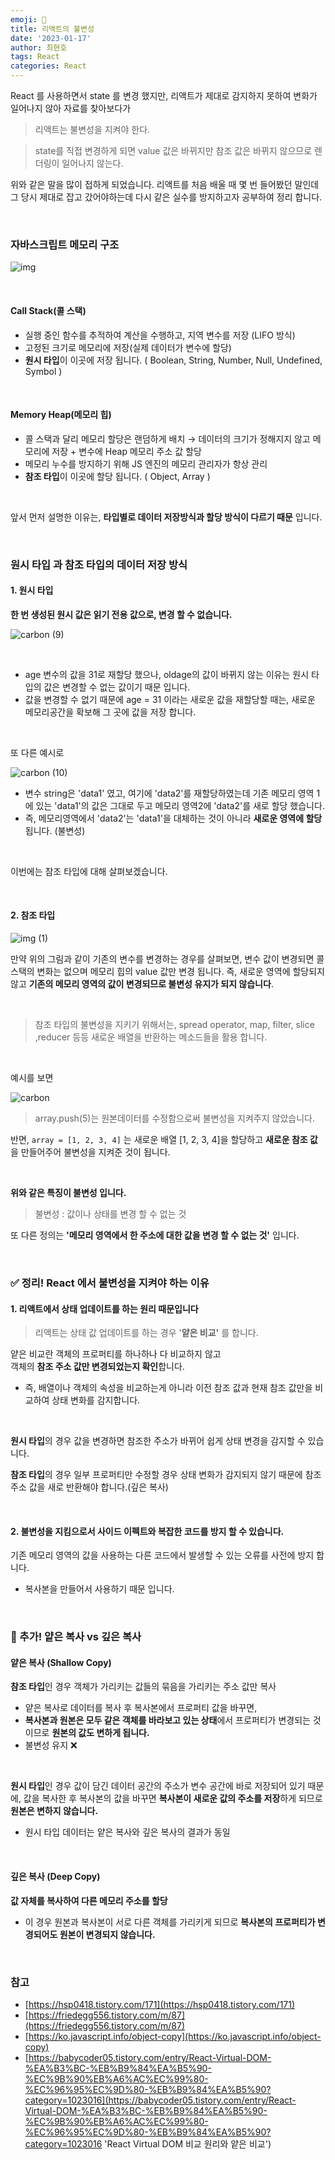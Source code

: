 ```yaml
---
emoji: 📖
title: 리액트의 불변성
date: '2023-01-17'
author: 최현호
tags: React
categories: React
---
```


React 를 사용하면서 state 를 변경 했지만, 리액트가 제대로 감지하지 못하여 변화가 일어나지 않아 자료를 찾아보다가

> 리액트는 불변성을 지켜야 한다.

> state를 직접 변경하게 되면 value 값은 바뀌지만 참조 값은 바뀌지 않으므로 렌더링이 일어나지 않는다.

위와 같은 말을 많이 접하게 되었습니다. 리액트를 처음 배울 때 몇 번 들어봤던 말인데 그 당시 제대로 잡고 갔어야하는데 다시 같은 실수를 방지하고자 공부하여 정리 합니다.

<br>

### 자바스크립트 메모리 구조

![img](https://user-images.githubusercontent.com/87301268/223899501-bfe38e63-418a-4a4f-8b88-0e72303e8841.png)

<br>

#### Call Stack(콜 스택)

- 실행 중인 함수를 추적하여 계산을 수행하고, 지역 변수를 저장 (LIFO 방식)
- 고정된 크기로 메모리에 저장(실제 데이터가 변수에 할당)
- **원시 타입**</span>이 이곳에 저장 됩니다. ( Boolean, String, Number, Null, Undefined, Symbol )</span>

<br>

#### Memory Heap(메모리 힙)

- 콜 스택과 달리 메모리 할당은 랜덤하게 배치 → 데이터의 크기가 정해지지 않고 메모리에 저장 + 변수에 Heap 메모리 주소 값 할당
- 메모리 누수를 방지하기 위해 JS 엔진의 메모리 관리자가 항상 관리
- **참조 타입**</span>이 이곳에 할당 됩니다. ( Object, Array )</span>

<br>

앞서 먼저 설명한 이유는, **타입별로 데이터 저장방식과 할당 방식이 다르기 때문**</span> 입니다.

<br>

### 원시 타입 과 참조 타입의 데이터 저장 방식

#### 1. 원시 타입

**한 번 생성된 원시 값은 읽기 전용 값으로, 변경 할 수 없습니다.**

![carbon (9)](https://user-images.githubusercontent.com/87301268/223899574-82c136d0-82de-4501-83ac-df453d4b0d01.png)

<br>

- age 변수의 값을 31로 재할당 했으나, oldage의 값이 바뀌지 않는 이유는 원시 타입의 값은 변경할 수 없는 값이기 때문 입니다.
- 값을 변경할 수 없기 때문에 age = 31 이라는 새로운 값을 재할당할 때는, 새로운 메모리공간을 확보해 그 곳에 값을 저장 합니다.

<br>

또 다른 예시로

![carbon (10)](https://user-images.githubusercontent.com/87301268/223899676-a138085e-c6b5-47cb-994e-4df9616b63c7.png)

- 변수 string은 'data1' 였고, 여기에 'data2'를 재할당하였는데 기존 메모리 영역 1에 있는 'data1'의 값은 그대로 두고 메모리 영역2에 'data2'를 새로 할당 했습니다.
- 즉, 메모리영역에서 'data2'는 'data1'을 대체하는 것이 아니라 **새로운 영역에 할당**됩니다. (불변성)

<br>

이번에는 참조 타입에 대해 살펴보겠습니다.

<br>

#### 2. 참조 타입

![img (1)](https://user-images.githubusercontent.com/87301268/223899848-b0f4dba2-3ceb-4961-8add-0927f6a5b419.png)

만약 위의 그림과 같이 기존의 변수를 변경하는 경우를 살펴보면, 변수 값이 변경되면
콜스택의 변화는 없으며 메모리 힙의 value 값만 변경 됩니다. 즉, 새로운 영역에 할당되지 않고 **기존의 메모리 영역의 값이 변경되므로 불변성 유지가 되지 않습니다**.

<br>

> 참조 타입의 불변성을 지키기 위해서는, spread operator, map, filter, slice ,reducer 등등 새로운 배열을 반환하는 메소드들을 활용 합니다.

<br>

예시를 보면

![carbon](https://user-images.githubusercontent.com/87301268/236991347-100739eb-ade1-4402-9ef8-598ee9aff779.png)

> array.push(5)는 원본데이터를 수정함으로써 불변성을 지켜주지 않았습니다.

반면, `array = [1, 2, 3, 4]` 는 새로운 배열 [1, 2, 3, 4]을 할당하고 **새로운 참조 값**을 만들어주어 불변성을 지켜준 것이 됩니다.

<br>

**위와 같은 특징이 불변성</span> 입니다.**

> 불변성 : 값이나 상태를 변경 할 수 없는 것

또 다른 정의는 **'메모리 영역에서 한 주소에 대한 값을 변경 할 수 없는 것'** 입니다.

<br>

### ✅ 정리! React 에서 불변성을 지켜야 하는 이유

#### 1. 리액트에서 상태 업데이트를 하는 원리 때문입니다

> 리액트는 상태 값 업데이트를 하는 경우 '**얕은 비교'** 를 합니다.

얕은 비교란 객체의 프로퍼티를 하나하나 다 비교하지 않고 <br> 객체의 **참조 주소 값만 변경되었는지 확인**합니다.

- 즉, 배열이나 객체의 속성을 비교하는게 아니라 이전 참조 값과 현재 참조 값만을 비교하여 상태 변화를 감지합니다.

<br>

**원시 타입**의 경우 값을 변경하면 참조한 주소가 바뀌어 쉽게 상태 변경을 감지할 수 있습니다.

**참조 타입**의 경우 일부 프로퍼티만 수정할 경우 상태 변화가 감지되지 않기 때문에 참조 주소 값을 새로 반환해야 합니다.(깊은 복사)

<br>

#### 2. 불변성을 지킴으로서 사이드 이펙트와 복잡한 코드를 방지 할 수 있습니다.

기존 메모리 영역의 값을 사용하는 다른 코드에서 발생할 수 있는 오류를 사전에 방지 합니다.

- 복사본을 만들어서 사용하기 때문 입니다.

<br>

### 👋 추가! 얕은 복사 vs 깊은 복사

#### 얕은 복사 (Shallow Copy)

**참조 타입**인 경우 객체가 가리키는 값들의 묶음을 가리키는 주소 값만 복사

- 얕은 복사로 데이터를 복사 후 복사본에서 프로퍼티 값을 바꾸면,
- **복사본과 원본은 모두 같은 객체를 바라보고 있는 상태**에서 프로퍼티가 변경되는 것이므로 **원본의 값도 변하게 됩니다.**
- 불변성 유지 ❌

<br>

**원시 타입**인 경우 값이 담긴 데이터 공간의 주소가 변수 공간에 바로 저장되어 있기 때문에,
값을 복사한 후 복사본의 값을 바꾸면 **복사본이 새로운 값의 주소를 저장**하게 되므로 **원본은 변하지 않습니다.**

- 원시 타입 데이터는 얕은 복사와 깊은 복사의 결과가 동일

<br>

#### 깊은 복사 (Deep Copy)

**값 자체를 복사하여 다른 메모리 주소를 할당**

- 이 경우 원본과 복사본이 서로 다른 객체를 가리키게 되므로 **복사본의 프로퍼티가 변경되어도 원본이 변경되지 않습니다.**

<br>

### 참고

- [https://hsp0418.tistory.com/171](https://hsp0418.tistory.com/171)
- [https://friedegg556.tistory.com/m/87](https://friedegg556.tistory.com/m/87)
- [https://ko.javascript.info/object-copy](https://ko.javascript.info/object-copy)
- [https://babycoder05.tistory.com/entry/React-Virtual-DOM-%EA%B3%BC-%EB%B9%84%EA%B5%90-%EC%9B%90%EB%A6%AC%EC%99%80-%EC%96%95%EC%9D%80-%EB%B9%84%EA%B5%90?category=1023016](https://babycoder05.tistory.com/entry/React-Virtual-DOM-%EA%B3%BC-%EB%B9%84%EA%B5%90-%EC%9B%90%EB%A6%AC%EC%99%80-%EC%96%95%EC%9D%80-%EB%B9%84%EA%B5%90?category=1023016 'React Virtual DOM 비교 원리와 얕은 비교')

<br>

```toc

```
